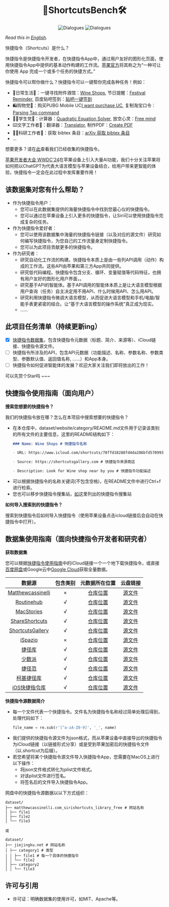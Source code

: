 <div align= "center">
    <h1> 🤖ShortcutsBench🛠️</h1>
</div>

<div align="center">

![Dialogues](https://img.shields.io/badge/Dataset\_Size-1.8G-red?style=flat-square)
![Dialogues](https://img.shields.io/badge/Shortcuts\_Num-15508-red?style=flat-square)


</div>

<!-- <p align="center">
  <a href="#model">Model</a> •
  <a href="#data">Data Release</a> •
  <a href="#web-ui">Web Demo</a> •
  <a href="#tool-eval">Tool Eval</a> •
  <a href="https://arxiv.org/pdf/2307.16789.pdf">Paper</a> •
  <a href="#citation">Citation</a>

</p> -->

</div>

*Read this in [English](README_EN.md).*

快捷指令（Shortcuts）是什么？

快捷指令是快捷指令开发者，在快捷指令App中，通过用户友好的图形化页面，使用快捷指令App中提供的基本动作构建的工作流。[苹果官方](https://support.apple.com/zh-cn/guide/shortcuts/welcome/ios)将其称之为“一种可让你使用 App 完成一个或多个任务的快捷方式。”

快捷指令可以帮你做什么？快捷指令可以一键帮你完成各种任务！例如：
* 🏡日常生活🤹：一键寻找附件酒馆：[Wine Shops](https://www.icloud.com/shortcuts/78ffd18288fd4da286bfd570993ea46e),  节日提醒：[Festival Reminder](https://www.icloud.com/shortcuts/5b3607d300e84e3d99889c7fb0258b92),  百度贴吧签到：[贴吧一键签到](https://www.icloud.com/shortcuts/084dc19b51904a8a98e9135159fd2a61)
* 🛍️购物党🛒：购买PUBG Mobile UC[I want purchase UC](https://www.icloud.com/shortcuts/7234c2d743004377b4c74ea01d160648),  复制淘宝口令：[Parsing Tao command](https://www.icloud.com/shortcuts/e8dabf3b52eb412f9bdfeb6ce163cec3)
* 🧑‍🎓学生党🧮：计算器：[Quadratic Equation Solver](https://www.icloud.com/shortcuts/477e692d2646448fb6364539b0fcb608),  放空心灵：[Free mind](https://www.icloud.com/shortcuts/5d1f7e70a3f24493be92be2ed427c070)
* ⌨️文字工作者🔣：翻译器：[Translator](https://www.icloud.com/shortcuts/62f3fd91e29749fda1576f80f62423ed),  制作PDF：[Create PDF](https://www.icloud.com/shortcuts/964373096afc424d90be716ea7a88c6e)
* 🧑‍🔬科研工作者🏫：获取 bibtex 条目：[arXiv 获取 bibtex 条目](https://www.icloud.com/shortcuts/2222c346272249ca96e06fb64ba53845)
* ...

想要更多？请在[此]()查看我们已经收集的快捷指令。

[苹果开发者大会 WWDC'24]()在苹果设备上引入大量AI功能，我们十分关注苹果将如何把以ChatGPT为代表大语言模型与苹果设备结合，给用户带来更智能的体验，快捷指令一定会在此过程中发挥重要作用！

## 该数据集对您有什么帮助？

* 作为快捷指令用户：
  * 您可以在此数据集提供的海量快捷指令中找到您最心仪的快捷指令。
  * 您可以通过在苹果设备上引入更多的快捷指令，让Siri可以使用快捷指令完成复杂的任务。
* 作为快捷指令爱好者：
  * 您可以使用该数据集中海量的快捷指令链接（以及对应的源文件）研究如何编写快捷指令，为您自己的工作流量身定制快捷指令。
  * 您可以为此项目贡献更多的快捷指令。
* 作为研究者：
  * 研究自动化工作流的构建。快捷指令本质上是由一些列API调用（动作）构成的工作流。这些API由苹果和第三方App共同提供。
  * 研究低代码编程。快捷指令包含分支、循环、变量赋值等代码特征，也拥有用户友好的图形化用户界面，。
  * 研究基于API的智能体。基于API调用的智能体本质上是让大语言模型根据用户查询（任务）自主决定用不用API、什么时候用API、怎么用API。
  * 研究利用快捷指令微调大语言模型，从而促进大语言模型和手机/电脑/智能手表更紧密的结合。让“基于大语言模型的操作系统”真正成为现实。
  * ......

## 此项目任务清单（持续更新ing）

- [x] [快捷指令数据集]()，包含快捷指令元数据（标题、简介、来源等）、iCloud链接、快捷指令源文件。
- [ ] 快捷指令所涉及的API，包含API元数据（功能描述、名称、参数名称、参数类型、参数默认值、返回值名称, ......）和App本身。
- [ ] 快捷指令如何促进智能体的发展？欢迎大家关注我们即将放出的工作！

可以先赏个Star吗 ~~~

## 快捷指令使用指南（面向用户）

**搜索您想要的快捷指令？**

我们的快捷指令放在哪？怎么在本项目中搜索想要的快捷指令？

* 在本仓库中，dataset/website/category/README.md文件用于记录该类别的所有文件的主要信息，这里的README结构如下：
    ```markdown
    ### Name: Wine Shops # 快捷指令名称

    - URL: https://www.icloud.com/shortcuts/78ffd18288fd4da286bfd570993ea46e # 快捷指令iCloud链接
    
    - Source: https://shortcutsgallery.com # 快捷指令来源商店
    
    - Description: Look for Wine shop near by you # 快捷指令功能描述
    ```
* 可以根据快捷指令的名称关键词(不包含空格)，在README文件中进行Ctrl+f进行检索。
* 您也可以移步快捷指令搜集站，[如](#数据集使用指南面向快捷指令开发者和研究者)这里列出的快捷指令搜集站

**如何导入搜索到的快捷指令？**

搜索到快捷指令后如何导入快捷指令（使用苹果设备点击icloud链接后会自动在快捷指令中打开）。

## 数据集使用指南（面向快捷指令开发者和研究者）

**获取数据集**
   
您可以根据[快捷指令使用指南](#快捷指令使用指南面向用户)中的iCloud链接一个一个地下载快捷指令，或直接[百度网盘](https://pan.baidu.com/s/1pQMuMlAuW3Z6PLKP-tumPg?pwd=4nkm)或Google云中[Google Cloud](https://drive.google.com/drive/folders/1hhZXvO6JE3YmlI26Sbh9zrhJYVLBt3-O?usp=drive_link)获取全量数据。

| 数据源 | 包含类别 | 元数据所在位置 | 云盘链接 |
| :-------: | :----: | :----: | :----: |
| [Matthewcassinelli](https://matthewcassinelli.com/sirishortcuts/library/free) | × | [仓库位置](dataset/matthewcassinelli.com_sirishortcuts_library_free) | [源文件](https://drive.google.com/drive/folders/1nJzaE72VSoNf_r1335WCR9Uv_NlvOjV_?usp=drive_link)|
| [Routinehub](https://routinehub.co)| √  | [仓库位置](dataset/routinehub.co)| [源文件](https://drive.google.com/drive/folders/1BzcFM9wMfDDGbCjL3uWDrYh-5p9YL7do?usp=drive_link)|
| [MacStories](https://www.macstories.net/shortcuts)| √  | [仓库位置](dataset/www.macstories.net_shortcuts) |[源文件](https://drive.google.com/drive/folders/1_MsiwqHNZVAPJGzURZ4lrMz7nSpKz-Sc?usp=drive_link)|
| [ShareShortcuts](https://shareshortcuts.com)| √  | [仓库位置](dataset/shareshortcuts.com) |[源文件](https://drive.google.com/drive/folders/1LdjQYnCrvgKIuPeCBhztxGzbGrIIQk8D?usp=drive_link)|
| [ShortcutsGallery](https://shortcutsgallery.com)| √  | [仓库位置](dataset/shortcutsgallery.com) |[源文件](https://drive.google.com/drive/folders/1FsUR0DNHfgNJieSfDxPkyfiUBhOYxnLN?usp=drive_link)|
| [iSpazio](https://shortcuts.ispazio.net)| ×  | [仓库位置](dataset/shortcuts.ispazio.net) | [源文件](https://drive.google.com/drive/folders/1I2XYwjZrk3xuvpD9EnrPZe8AwfaMx92i?usp=drive_link)|
| [捷径库](https://jiejingku.net)| √  | [仓库位置](dataset/jiejingku.net) |[源文件](https://pan.baidu.com/s/1CH-tQ7PRGSJxdtkdR2TMuA?pwd=tzv8)|
| [少数派](https://shortcuts.sspai.com)| √  | [仓库位置](dataset/shortcuts.sspai.com) |[源文件](https://pan.baidu.com/s/18AbPTCJjRoI-6tnPtq0Vdw?pwd=q4mi)|
| [捷径范](https://jiejing.fun)| √  | [仓库位置](dataset/jiejing.fun) |[源文件](https://pan.baidu.com/s/1I8NKqtvLXyTKbkUoP9IBGw?pwd=enr3)|
| [柯基捷径库](https://www.kejicut.com)| √  | [仓库位置](dataset/www.kejicut.com)|[源文件](https://pan.baidu.com/s/1x3znoUK7QRgg9aoD5m9yjA?pwd=y2ky)|
| [iOS快捷指令库](https://www.rcuts.com)| √  | [仓库位置](dataset/www.rcuts.com) |[源文件](https://pan.baidu.com/s/1H3BLJqhoNuCLJA2XpnWKTw?pwd=fx7j)|

**快捷指令源数据简介**

* 每一个文件代表一个快捷指令。文件名为快捷指令名称经过简单处理后得到，处理代码如下：
    ```python
    file_name = re.sub(r'[^a-zA-Z0-9]', '_', name)
    ```
* 我们提供的快捷指令源文件为json格式，而从苹果设备中直接导出的快捷指令为iCloud链接（以链接形式分享）或是受到苹果加密后的快捷指令文件（以.shortcut为后缀）。
* 若您希望将某个快捷指令源文件导入快捷指令App，您需要在MacOS上进行以下操作：
  * 将json文件格式转化为plist文件格式。
  * 对该plist文件进行签名。
  * 将签名后的文件导入快捷指令App。

网盘中的快捷指令源数据以以下方式组织：

```
dataset/
├── matthewcassinelli.com_sirishortcuts_library_free # 网站名称
│ ├── file1
│ ├── file2
│ └── file3

或

dataset/
├── jiejingku.net # 网站名称
│ ├── category1 # 类型 
│ │ ├── file1 # 每一个具体的快捷指令
│ │ └── file2
│ ├── category2
│ │ └── file3
```

## 许可与引用

- 许可证：明确数据集的使用许可，如MIT、Apache等。


